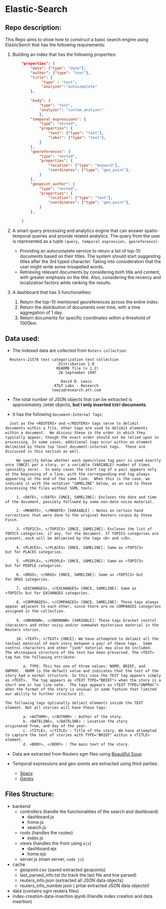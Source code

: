 # Elastic-Search

## Repo description:
This Repo aims to show how to construct a basic search engine using ElasticSerch that has the following requirements:
1. Building an index that has the following properties:
    ```json
        "properties": {
            "date": {"type": "date"},
            "author": {"type": "text"},
            "title": {
                 "type" : "text",
                 "analyzer":"autocomplete"
            },
            
            "body": {
                "type": "text",
                "analyzer": "custom_analyzer"
                },
            "temporal_expressions": {
                "type": "nested",
                "properties": {
                    "text": {"type": "text"},
                    "label": {"type": "text"},
                }
            },
            "georeferences": {
                "type": "nested",
                "properties": {
                    "location": {"type": "keyword"},
                    "coordinates": {"type": "geo_point"},
                }
            },
            "geopoint_author": {
                "type": "nested",
                "properties": {
                    "location": {"type": "text"},
                    "coordinates": {"type": "geo_point"},
                }
            },
            
        }
    

    ```
2. A smart query processing and analytics engine that can answer spatio-temporal queries and provide related analytics. The query from the user is represented as a tuple `(query, temporal expression, georeference)`.
   
   - Providing an autocomplete service to return a list of top-10 documents based on their titles. The system should start suggesting titles after the 3rd typed character. Taking into consideration that the user might write some misspelled words.
   - Retrieving relevant documents by considering both title and content, with greater emphasis on the title. Also, considering the recency and localization factors while ranking the results.

3. A dashboard that has 3 functionalities:
     1. Return the top-10 mentioned georeferences across the entire index.
     2. Return the distribution of documents over time, with a time aggregation of 1 day.
     3. Return documents for specific coordinates within a threshold of 1000km.

## Data used:
- The indexed data are collected from `Ruters collection`:
```
  Reuters-21578 text categorization test collection
                        Distribution 1.0
                       README file (v 1.2)
                        26 September 1997

                         David D. Lewis
                      AT&T Labs - Research     
                     lewis@research.att.com

```
- The total number of JSON objects that can be extracted is approximately `20000` objects, __but I only inserted `9387` documents__.
  
- It has the following `Document-Internal Tags`:
  
```txt
  Just as the <REUTERS> and </REUTERS> tags serve to delimit
documents within a file, other tags are used to delimit elements
within a document.  We discuss these in the order in which they
typically appear, though the exact order should not be relied upon in
processing. In some cases, additional tags occur within an element
delimited by these top level document-internal tags.  These are
discussed in this section as well.

     We specify below whether each open/close tag pair is used exactly
once (ONCE) per a story, or a variable (VARIABLE) number of times
(possibly zero).  In many cases the start tag of a pair appears only
at the beginning of a line, with the corresponding end tag always
appearing at the end of the same line.  When this is the case, we
indicate it with the notation "SAMELINE" below, as an aid to those
processing the files without SGML tools.  

     1. <DATE>, </DATE> [ONCE, SAMELINE]: Encloses the date and time
of the document, possibly followed by some non-date noise material.

     2. <MKNOTE>, </MKNOTE> [VARIABLE] : Notes on certain hand
corrections that were done to the original Reuters corpus by Steve
Finch.

     3. <TOPICS>, </TOPICS> [ONCE, SAMELINE]: Encloses the list of
TOPICS categories, if any, for the document. If TOPICS categories are
present, each will be delimited by the tags <D> and </D>.
     
     4. <PLACES>, </PLACES> [ONCE, SAMELINE]: Same as <TOPICS>
but for PLACES categories.

     5. <PEOPLE>, </PEOPLE> [ONCE, SAMELINE]: Same as <TOPICS>
but for PEOPLE categories.

     6. <ORGS>, </ORGS> [ONCE, SAMELINE]: Same as <TOPICS> but
for ORGS categories.

     7. <EXCHANGES>, </EXCHANGES> [ONCE, SAMELINE]: Same as
<TOPICS> but for EXCHANGES categories.

     8. <COMPANIES>, </COMPANIES> [ONCE, SAMELINE]: These tags always
appear adjacent to each other, since there are no COMPANIES categories
assigned in the collection.
    
     9. <UNKNOWN>, </UNKNOWN> [VARIABLE]: These tags bracket control
characters and other noisy and/or somewhat mysterious material in the
Reuters stories.

     10. <TEXT>, </TEXT> [ONCE]: We have attempted to delimit all the
textual material of each story between a pair of these tags.  Some
control characters and other "junk" material may also be included.
The whitespace structure of the text has been preserved. The <TEXT>
tag has the following attribute:

        a. TYPE: This has one of three values: NORM, BRIEF, and
UNPROC.  NORM is the default value and indicates that the text of the
story had a normal structure. In this case the TEXT tag appears simply
as <TEXT>.  The tag appears as <TEXT TYPE="BRIEF"> when the story is a
short one or two line note.  The tags appears as <TEXT TYPE="UNPROC">
when the format of the story is unusual in some fashion that limited
our ability to further structure it.

The following tags optionally delimit elements inside the TEXT
element. Not all stories will have these tags:

        a. <AUTHOR>, </AUTHOR> : Author of the story. 
        b. <DATELINE>, </DATELINE> : Location the story
originated from, and day of the year. 
        c. <TITLE>, </TITLE> : Title of the story. We have attempted
to capture the text of stories with TYPE="BRIEF" within a <TITLE>
element.
        d. <BODY>, </BODY> : The main text of the story.
```
- Data are extracted from Reuters sgm files using [Beautiful Soup](https://pypi.org/project/beautifulsoup4/)
  
- Temporal expressions and geo-points are extracted using third parties:
   * [Spacy](https://spacy.io/)
   * [Geopy](https://geopy.readthedocs.io/en/stable/)
 

## Files Structure:
- backend
  - controllers (handle the functionalities of the search and dashboard)
      - dashboard.js
      - home.js
      - search.js
  - routs (handles the routes)
      - index.js
  - views (handles the front using `ejs`)
      - dashboard.ejs
      - home.ejs
  - server.js (main server, `node js`)
- cache
  - geopoint.csv (saved extracted geopoints)
  - last_parsed_info.txt (to track the last file and line parsed)
  - reuters_info.json (extracted all JSON data objects)
  - reuters_info_number.json ( prtial extracted JSON data objects0
- data (contains sgm reuters files)
- index-creation-data-insertion.ipynb (Handle index creation and  data insertion)
